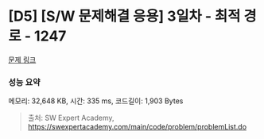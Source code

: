# [D5] [S/W 문제해결 응용] 3일차 - 최적 경로 - 1247 

[문제 링크](https://swexpertacademy.com/main/code/problem/problemDetail.do?contestProbId=AV15OZ4qAPICFAYD) 

### 성능 요약

메모리: 32,648 KB, 시간: 335 ms, 코드길이: 1,903 Bytes



> 출처: SW Expert Academy, https://swexpertacademy.com/main/code/problem/problemList.do